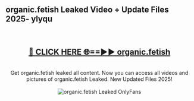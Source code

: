 <h2>organic.fetish Leaked Video + Update Files 2025- ylyqu</h2>
<br>
<div align="center">
<h2><a href="https://libra.edu.pl?organic.fetish" rel="nofollow">🔴 CLICK HERE 🌐==►► organic.fetish</a></h2>
<br>
Get organic.fetish leaked all content. Now you can access all videos and pictures of organic.fetish Leaked. New Updated Files 2025!
<br>
<br>
<a href="https://libra.edu.pl?organic.fetish" rel="nofollow" data-target="animated-image.originalLink"><img src="https://i.ibb.co.com/WyWwxjT/player-gif2.gif" alt="organic.fetish Leaked OnlyFans" style="max-width: 100%; display: inline-block;" data-target="animated-image.originalImage"></a>
</div>
<br>